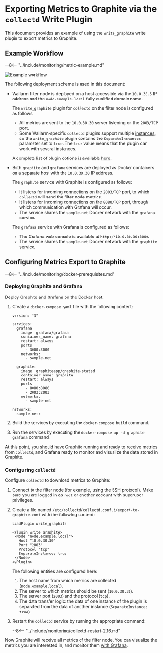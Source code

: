 [img-write-plugin-graphite]:    ../../images/monitoring/write-plugin-graphite.png

[doc-grafana]:                  working-with-grafana.md

[link-docker-ce]:               https://docs.docker.com/install/
[link-docker-compose]:          https://docs.docker.com/compose/install/
[link-collectd-naming]:         https://collectd.org/wiki/index.php/Naming_schema
[link-write-plugin]:            https://www.collectd.org/documentation/manpages/collectd.conf.html#plugin_write_graphite

#   Exporting Metrics to Graphite via the `collectd` Write Plugin

This document provides an example of using the `write_graphite` write plugin to export metrics to Graphite.

##  Example Workflow

--8<-- "../include/monitoring/metric-example.md"

![Example workflow][img-write-plugin-graphite]

The following deployment scheme is used in this document:
*   Wallarm filter node is deployed on a host accessible via the `10.0.30.5` IP address and the `node.example.local` fully qualified domain name.

    The `write_graphite` plugin for `collectd` on the filter node is configured as follows:

      *   All metrics are sent to the `10.0.30.30` server listening on the `2003/TCP` port.
      *   Some Wallarm-specific `collectd` plugins support multiple [instances][link-collectd-naming], so the `write_graphite` plugin contains the `SeparateInstances` parameter set to `true`. The `true` value means that the plugin can work with several instances.
    
    A complete list of plugin options is available [here][link-write-plugin].
    
*   Both `graphite` and `grafana` services are deployed as Docker containers on a separate host with the `10.0.30.30` IP address.
    
    The `graphite` service with Graphite is configured as follows:

      *   It listens for incoming connections on the `2003/TCP` port, to which `collectd` will send the filter node metrics.
      *   It listens for incoming connections on the `8080/TCP` port, through which communication with Grafana will occur.
      *   The service shares the `sample-net` Docker network with the `grafana` service.

    The `grafana` service with Grafana is configured as follows:

      *   The Grafana web console is available at `http://10.0.30.30:3000`.
      *   The service shares the `sample-net` Docker network with the `graphite` service.

##  Configuring Metrics Export to Graphite

--8<-- "../include/monitoring/docker-prerequisites.md"

### Deploying Graphite and Grafana

Deploy Graphite and Grafana on the Docker host:
1.  Create a `docker-compose.yaml` file with the following content:
    
    ```
    version: "3"
    
    services:
      grafana:
        image: grafana/grafana
        container_name: grafana
        restart: always
        ports:
          - 3000:3000
        networks:
          - sample-net
    
      graphite:
        image: graphiteapp/graphite-statsd
        container_name: graphite
        restart: always
        ports:
          - 8080:8080
          - 2003:2003
        networks:
          - sample-net
    
    networks:
      sample-net:
    ```
    
2.  Build the services by executing the `docker-compose build` command.
    
3.  Run the services by executing the `docker-compose up -d graphite grafana` command.
    
At this point, you should have Graphite running and ready to receive metrics from `collectd`, and Grafana ready to monitor and visualize the data stored in Graphite.

### Configuring `collectd`

Configure `collectd` to download metrics to Graphite:
1.  Connect to the filter node (for example, using the SSH protocol). Make sure you are logged in as `root` or another account with superuser privileges.
2.  Create a file named `/etc/collectd/collectd.conf.d/export-to-graphite.conf` with the following content:
    
    ```
    LoadPlugin write_graphite
    
    <Plugin write_graphite>
     <Node "node.example.local">
       Host "10.0.30.30"
       Port "2003"
       Protocol "tcp"
       SeparateInstances true
     </Node>
    </Plugin>
    ```
    
    The following entities are configured here:
    
    1.  The host name from which metrics are collected (`node.example.local`).
    2.  The server to which metrics should be sent (`10.0.30.30`).
    3.  The server port (`2003`) and the protocol (`tcp`).
    4.  The data transfer logic: the data of one instance of the plugin is separated from the data of another instance (`SeparateInstances true`).
    
3.  Restart the `collectd` service by running the appropriate command:

    --8<-- "../include/monitoring/collectd-restart-2.16.md"

Now Graphite will receive all metrics of the filter node. You can visualize the metrics you are interested in, and monitor them [with Grafana][doc-grafana].